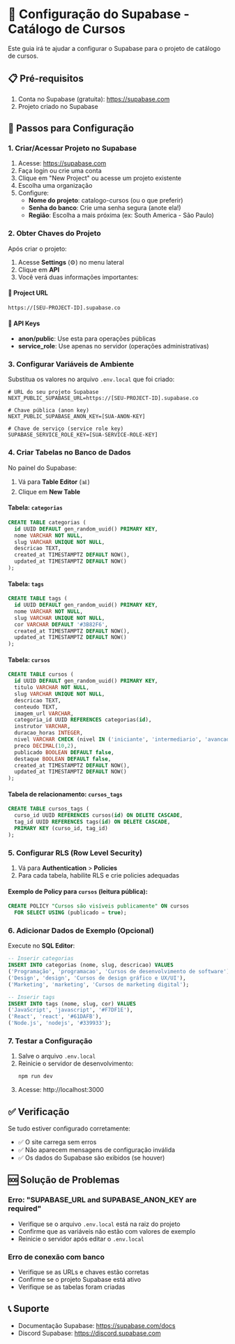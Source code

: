 # 🚀 Configuração do Supabase - Catálogo de Cursos

Este guia irá te ajudar a configurar o Supabase para o projeto de catálogo de cursos.

## 📋 Pré-requisitos

1. Conta no Supabase (gratuita): https://supabase.com
2. Projeto criado no Supabase

## 🔧 Passos para Configuração

### 1. Criar/Acessar Projeto no Supabase

1. Acesse: https://supabase.com
2. Faça login ou crie uma conta
3. Clique em "New Project" ou acesse um projeto existente
4. Escolha uma organização
5. Configure:
   - **Nome do projeto**: catalogo-cursos (ou o que preferir)
   - **Senha do banco**: Crie uma senha segura (anote ela!)
   - **Região**: Escolha a mais próxima (ex: South America - São Paulo)

### 2. Obter Chaves do Projeto

Após criar o projeto:

1. Acesse **Settings** (⚙️) no menu lateral
2. Clique em **API**
3. Você verá duas informações importantes:

#### 📍 Project URL
```
https://[SEU-PROJECT-ID].supabase.co
```

#### 🔑 API Keys
- **anon/public**: Use esta para operações públicas
- **service_role**: Use apenas no servidor (operações administrativas)

### 3. Configurar Variáveis de Ambiente

Substitua os valores no arquivo `.env.local` que foi criado:

```env
# URL do seu projeto Supabase
NEXT_PUBLIC_SUPABASE_URL=https://[SEU-PROJECT-ID].supabase.co

# Chave pública (anon key)
NEXT_PUBLIC_SUPABASE_ANON_KEY=[SUA-ANON-KEY]

# Chave de serviço (service role key)
SUPABASE_SERVICE_ROLE_KEY=[SUA-SERVICE-ROLE-KEY]
```

### 4. Criar Tabelas no Banco de Dados

No painel do Supabase:

1. Vá para **Table Editor** (📊)
2. Clique em **New Table**

#### Tabela: `categorias`
```sql
CREATE TABLE categorias (
  id UUID DEFAULT gen_random_uuid() PRIMARY KEY,
  nome VARCHAR NOT NULL,
  slug VARCHAR UNIQUE NOT NULL,
  descricao TEXT,
  created_at TIMESTAMPTZ DEFAULT NOW(),
  updated_at TIMESTAMPTZ DEFAULT NOW()
);
```

#### Tabela: `tags`
```sql
CREATE TABLE tags (
  id UUID DEFAULT gen_random_uuid() PRIMARY KEY,
  nome VARCHAR NOT NULL,
  slug VARCHAR UNIQUE NOT NULL,
  cor VARCHAR DEFAULT '#3B82F6',
  created_at TIMESTAMPTZ DEFAULT NOW(),
  updated_at TIMESTAMPTZ DEFAULT NOW()
);
```

#### Tabela: `cursos`
```sql
CREATE TABLE cursos (
  id UUID DEFAULT gen_random_uuid() PRIMARY KEY,
  titulo VARCHAR NOT NULL,
  slug VARCHAR UNIQUE NOT NULL,
  descricao TEXT,
  conteudo TEXT,
  imagem_url VARCHAR,
  categoria_id UUID REFERENCES categorias(id),
  instrutor VARCHAR,
  duracao_horas INTEGER,
  nivel VARCHAR CHECK (nivel IN ('iniciante', 'intermediario', 'avancado')),
  preco DECIMAL(10,2),
  publicado BOOLEAN DEFAULT false,
  destaque BOOLEAN DEFAULT false,
  created_at TIMESTAMPTZ DEFAULT NOW(),
  updated_at TIMESTAMPTZ DEFAULT NOW()
);
```

#### Tabela de relacionamento: `cursos_tags`
```sql
CREATE TABLE cursos_tags (
  curso_id UUID REFERENCES cursos(id) ON DELETE CASCADE,
  tag_id UUID REFERENCES tags(id) ON DELETE CASCADE,
  PRIMARY KEY (curso_id, tag_id)
);
```

### 5. Configurar RLS (Row Level Security)

1. Vá para **Authentication** > **Policies**
2. Para cada tabela, habilite RLS e crie policies adequadas

#### Exemplo de Policy para `cursos` (leitura pública):
```sql
CREATE POLICY "Cursos são visíveis publicamente" ON cursos
  FOR SELECT USING (publicado = true);
```

### 6. Adicionar Dados de Exemplo (Opcional)

Execute no **SQL Editor**:

```sql
-- Inserir categorias
INSERT INTO categorias (nome, slug, descricao) VALUES
('Programação', 'programacao', 'Cursos de desenvolvimento de software'),
('Design', 'design', 'Cursos de design gráfico e UX/UI'),
('Marketing', 'marketing', 'Cursos de marketing digital');

-- Inserir tags
INSERT INTO tags (nome, slug, cor) VALUES
('JavaScript', 'javascript', '#F7DF1E'),
('React', 'react', '#61DAFB'),
('Node.js', 'nodejs', '#339933');
```

### 7. Testar a Configuração

1. Salve o arquivo `.env.local`
2. Reinicie o servidor de desenvolvimento:
   ```bash
   npm run dev
   ```
3. Acesse: http://localhost:3000

## ✅ Verificação

Se tudo estiver configurado corretamente:
- ✅ O site carrega sem erros
- ✅ Não aparecem mensagens de configuração inválida
- ✅ Os dados do Supabase são exibidos (se houver)

## 🆘 Solução de Problemas

### Erro: "SUPABASE_URL and SUPABASE_ANON_KEY are required"
- Verifique se o arquivo `.env.local` está na raiz do projeto
- Confirme que as variáveis não estão com valores de exemplo
- Reinicie o servidor após editar o `.env.local`

### Erro de conexão com banco
- Verifique se as URLs e chaves estão corretas
- Confirme se o projeto Supabase está ativo
- Verifique se as tabelas foram criadas

## 📞 Suporte

- Documentação Supabase: https://supabase.com/docs
- Discord Supabase: https://discord.supabase.com